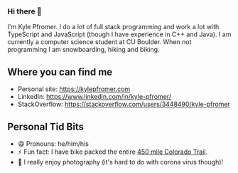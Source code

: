 ### Hi there 👋

I'm Kyle Pfromer. I do a lot of full stack programming and work a lot with TypeScript and JavaScript (though I have experience in C++ and Java). I am currently a computer science student at CU Boulder. When not programming I am snowboarding, hiking and biking.

## Where you can find me

- Personal site: https://kylepfromer.com
- LinkedIn: https://www.linkedin.com/in/kyle-pfromer/
- StackOverflow: https://stackoverflow.com/users/3448490/kyle-pfromer

## Personal Tid Bits

- 😄 Pronouns: he/him/his
- ⚡ Fun fact: I have bike packed the entire [450 mile Colorado Trail](https://coloradotrail.org/trail/).
- 📸 I really enjoy photography (it's hard to do with corona virus though)!

<!--
**kpfromer/kpfromer** is a ✨ _special_ ✨ repository because its `README.md` (this file) appears on your GitHub profile.

Here are some ideas to get you started:

- 🔭 I’m currently working on ...
- 🌱 I’m currently learning ...
- 👯 I’m looking to collaborate on ...
- 🤔 I’m looking for help with ...
- 💬 Ask me about ...
- 📫 How to reach me: ...
- 😄 Pronouns: ...
- ⚡ Fun fact: ...
-->
